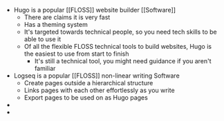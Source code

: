 - Hugo is a popular [[FLOSS]] website builder [[Software]]
	- There are claims it is very fast
	- Has a theming system
	- It's targeted towards technical people, so you need tech skills to be able to use it
	- Of all the flexible FLOSS technical tools to build websites, Hugo is the easiest to use from start to finish
		- It's still a technical tool, you might need guidance if you aren't familiar
- Logseq is a popular [[FLOSS]] non-linear writing Software
	- Create pages outside a hierarchical structure
	- Links pages with each other effortlessly as you write
	- Export pages to be used on as Hugo pages
-
-